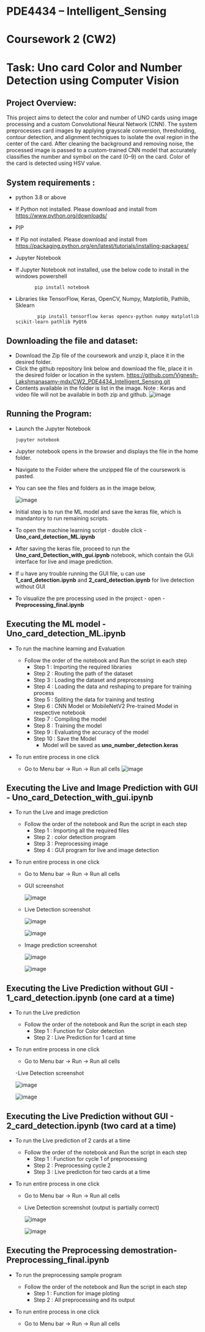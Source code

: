 # **PDE4434 – Intelligent_Sensing**

# **Coursework 2 (CW2)**

# **Task: Uno card Color and Number Detection using Computer Vision**

## Project Overview:

This project aims to detect the color and number of UNO cards using image processing and a custom Convolutional Neural Network (CNN). The system preprocesses card images by applying grayscale conversion, thresholding, contour detection, and alignment techniques to isolate the oval region in the center of the card. After cleaning the background and removing noise, the processed image is passed to a custom-trained CNN model that accurately classifies the number and symbol on the card (0–9) on the card. Color of the card is detected using HSV value.

## System requirements :

- python 3.8 or above
- If Python not installed. Please download and install from https://www.python.org/downloads/

- PIP 
- If Pip not installed. Please download and install from https://packaging.python.org/en/latest/tutorials/installing-packages/

- Jupyter Notebook
- If Jupyter Notebook not installed, use the below code to install in the windows powershell
  
             pip install notebook

- Libraries like TensorFlow, Keras, OpenCV, Numpy, Matplotlib, Pathlib, Sklearn

              pip install tensorflow keras opencv-python numpy matplotlib scikit-learn pathlib PyQt6

## Downloading the file and dataset:

- Download the Zip file of the coursework and unzip it, place it in the desired folder.
- Click the github repository link below and download the file, place it in the desired folder or location in the system.
  https://github.com/Vignesh-Lakshmanasamy-mdx/CW2_PDE4434_Intelligent_Sensing.git
- Contents available in the folder is list in the image. Note : Keras and video file will not be available in both zip and github.
  ![image](https://github.com/user-attachments/assets/0eea74d8-3f4a-4f43-be8d-225591e4b424)

## Running the Program:

- Launch the Jupyter Notebook

      jupyter notebook

- Jupyter notebook opens in the browser and displays the file in the home folder.
- Navigate to the Folder where the unzipped file of the coursework is pasted.
- You can see the files and folders as in the image below,

  ![image](https://github.com/user-attachments/assets/801c0bef-cb97-4743-a240-2a284457d7dc)

- Initial step is to run the ML model and save the keras file, which is mandantory to run remaining scripts.
- To open the machine learning script - double click - **Uno_card_detection_ML.ipynb**
- After saving the keras file, proceed to run the **Uno_card_Detection_with_gui.ipynb** notebook, which contain the GUi interface for live and image prediction.
- If u have any trouble running the GUI file, u can use **1_card_detection.ipynb** and **2_card_detection.ipynb** for live detection without GUI
- To visualize the pre processing used in the project - open - **Preprocessing_final.ipynb**

## Executing the ML model - Uno_card_detection_ML.ipynb
- To run the machine learning and Evaluation
    - Follow the order of the notebook and Run the script in each step
        - Step 1 : Importing the required libraries
        - Step 2 : Routing the path of the dataset
        - Step 3 : Loading the dataset and preprocessing
        - Step 4 : Loading the data and reshaping to prepare for training process
        - Step 5 : Spliting the data for training and testing
        - Step 6 : CNN Model or MobileNetV2 Pre-trained Model in respective notebook 
        - Step 7 : Compiling the model
        - Step 8 : Training the model
        - Step 9 : Evaluating the accuracy of the model
        - Step 10 : Save the Model
            - Model will be saved as **uno_number_detection.keras**

- To run entire process in one click
    -  Go to Menu bar -> Run -> Run all cells
      ![image](https://github.com/user-attachments/assets/f6112c7f-04c5-4bfd-85e3-4f958c56d09e)

## Executing the Live and Image Prediction with GUI - Uno_card_Detection_with_gui.ipynb
- To run the Live and image prediction
    - Follow the order of the notebook and Run the script in each step
        - Step 1 : Importing all the required files
        - Step 2 : color detection program
        - Step 3 : Preprocessing image
        - Step 4 : GUI program for live and image detection

- To run entire process in one click
    -  Go to Menu bar -> Run -> Run all cells
      
    - GUI screenshot
 
      ![image](https://github.com/user-attachments/assets/3654cf56-1fa0-498e-bcd3-668c82ca51bd)

    - Live Detection screenshot
 
      ![image](https://github.com/user-attachments/assets/39aa14eb-2a1d-462c-977a-2098c7664450)
 
      ![image](https://github.com/user-attachments/assets/150f6fdb-f6d3-4116-a492-ff2bcdacf1b7)

    - Image prediction screenshot

      ![image](https://github.com/user-attachments/assets/7bf8e3f5-d198-40d2-8f9f-9010c9782dc3)

      ![image](https://github.com/user-attachments/assets/cfdef2ca-0adc-4a13-9a1e-83e0b4bf48ca)



## Executing the Live Prediction without GUI - 1_card_detection.ipynb (one card at a time)
- To run the Live prediction
    - Follow the order of the notebook and Run the script in each step
        - Step 1 : Function for Color detection
        - Step 2 : Live Prediction for 1 card at time

- To run entire process in one click
    -  Go to Menu bar -> Run -> Run all cells
      
  -Live Detection screenshot
  
    ![image](https://github.com/user-attachments/assets/0e6246f5-6ddf-4e82-9167-c64799b67012)

    ![image](https://github.com/user-attachments/assets/4e4d8d35-33c4-4883-a6be-347635dea053)



## Executing the Live Prediction without GUI - 2_card_detection.ipynb (two card at a time)
- To run the Live prediction of 2 cards at a time
    - Follow the order of the notebook and Run the script in each step
        - Step 1 : Function for cycle 1 of preprocessing
        - Step 2 : Preprocessing cycle 2
        - Step 3 : Live prediction for two cards at a time

- To run entire process in one click
    -  Go to Menu bar -> Run -> Run all cells
      
  - Live Detection screenshot (output is partially correct)
    
    ![image](https://github.com/user-attachments/assets/81dabd6d-1d10-4fad-92b8-da33d9eba907)

    ![image](https://github.com/user-attachments/assets/499bbec7-a1a5-496e-8d2e-967ae4ded997)



## Executing the Preprocessing demostration- Preprocessing_final.ipynb
- To run the preprocessing sample program
    - Follow the order of the notebook and Run the script in each step
        - Step 1 : Function for image ploting
        - Step 2 : All preprocessing and its output

- To run entire process in one click
    -  Go to Menu bar -> Run -> Run all cells


    
